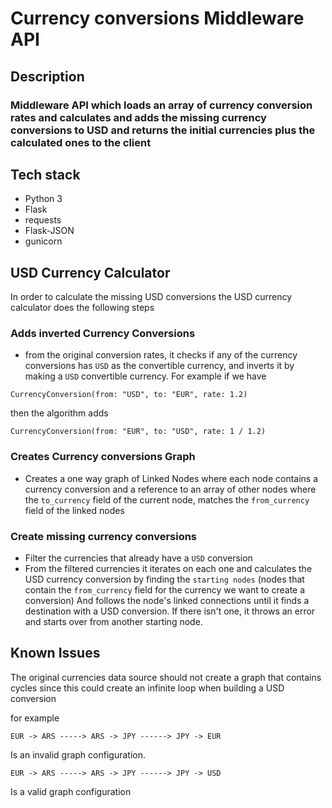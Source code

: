 # Currency conversions Middleware API

## Description
### Middleware API which loads an array of currency conversion rates and calculates and adds the missing currency conversions to USD and returns the initial currencies plus the calculated ones to the client

## Tech stack
- Python 3
- Flask
- requests
- Flask-JSON
- gunicorn

## USD Currency Calculator

In order to calculate the missing USD conversions the USD currency calculator does the following steps

### Adds inverted Currency Conversions

- from the original conversion rates, it checks if any of the currency conversions has `USD` as the convertible currency, and inverts it by making a `USD` convertible currency.
For example if we have 

```
CurrencyConversion(from: "USD", to: "EUR", rate: 1.2)
```
then the algorithm adds
```
CurrencyConversion(from: "EUR", to: "USD", rate: 1 / 1.2)
```

### Creates Currency conversions Graph

- Creates a one way graph of Linked Nodes where each node contains a currency conversion and a reference to an array of other nodes where the `to_currency` field of the current node, matches the `from_currency` field of the linked nodes

### Create missing currency conversions

- Filter the currencies that already have a `USD` conversion
- From the filtered currencies it iterates on each one and calculates the USD currency conversion by finding the `starting nodes` (nodes that contain the `from_currency` field for the currency we want to create a conversion) And follows the node's linked connections until it finds a destination with a USD conversion. If there isn't one, it throws an error and starts over from another starting node.

## Known Issues
The original currencies data source should not create a graph that contains cycles since this could create an infinite loop when building a USD conversion

for example 
```
EUR -> ARS -----> ARS -> JPY ------> JPY -> EUR
```
Is an invalid graph configuration.

```
EUR -> ARS -----> ARS -> JPY ------> JPY -> USD
```

Is a valid graph configuration
